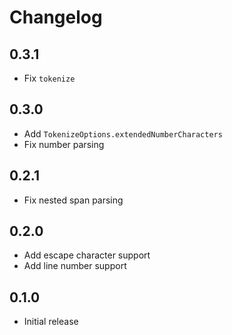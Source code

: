 # Changelog

## 0.3.1

- Fix `tokenize`

## 0.3.0

- Add `TokenizeOptions.extendedNumberCharacters`
- Fix number parsing

## 0.2.1

- Fix nested span parsing

## 0.2.0

- Add escape character support
- Add line number support

## 0.1.0

- Initial release

